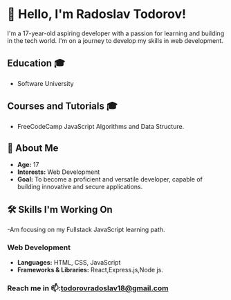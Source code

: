 
# 👋 Hello, I'm Radoslav Todorov!

I'm a 17-year-old aspiring developer with a passion for learning and building in the tech world. I'm on a journey to develop my skills in  web development.
## Education 🎓
- Software University

## Courses and Tutorials 🎓
- FreeCodeCamp JavaScript Algorithms and Data Structure.
## 🚀 About Me

- **Age:** 17
- **Interests:** Web Development
- **Goal:** To become a proficient and versatile developer, capable of building innovative and secure applications.


## 🛠️ Skills I'm Working On
-Am focusing on my  Fullstack JavaScript learning path.

### Web Development
- **Languages:** HTML, CSS, JavaScript
- **Frameworks & Libraries:** React,Express.js,Node js.

### Reach me in 📫:todorovradoslav18@gmail.com
<!---
Radolsav16/Radolsav16 is a ✨ special ✨ repository because its `README.md` (this file) appears on your GitHub profile.
You can click the Preview link to take a look at your changes.
--->
